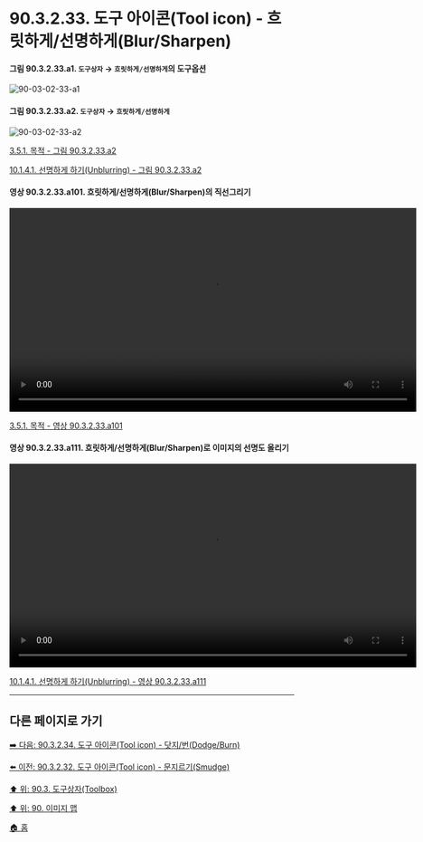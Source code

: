# 90.3.2.33. 도구 아이콘(Tool icon) - 흐릿하게/선명하게(Blur/Sharpen)

<a id="90-03-02-33-a1"></a>

#### 그림 90.3.2.33.a1. `도구상자` → `흐릿하게/선명하게`의 도구옵션
![90-03-02-33-a1](https://github.com/wonder13662/gimp/assets/15767104/1bdb3e8c-85fc-4522-b84d-37609ce03dae)

<a id="90-03-02-33-a2"></a>

#### 그림 90.3.2.33.a2. `도구상자` → `흐릿하게/선명하게`
![90-03-02-33-a2](https://github.com/wonder13662/gimp/assets/15767104/b0a3539c-e757-40c6-b3a8-66e730e743ce)

[3.5.1. 목적 - 그림 90.3.2.33.a2](./03-05-01-intention.md#90-03-02-33-a2)

[10.1.4.1. 선명하게 하기(Unblurring) - 그림 90.3.2.33.a2](./10-01-04-01-unblurring.md#90-03-02-33-a2)

<a id="90-03-02-33-a101"></a>

#### 영상 90.3.2.33.a101. 흐릿하게/선명하게(Blur/Sharpen)의 직선그리기
<video controls="controls" width="720" environment="MacOS:Sonoma 14.2.1 GIMP 2.10.36" src="https://github.com/wonder13662/gimp/assets/15767104/8a426c59-834c-48cd-b3ac-2892d6c9ea64"></video>

[3.5.1. 목적 - 영상 90.3.2.33.a101](./03-05-01-intention.md#90-03-02-33-a101)

<a id="90-03-02-33-a111"></a>

#### 영상 90.3.2.33.a111. 흐릿하게/선명하게(Blur/Sharpen)로 이미지의 선명도 올리기
<video controls="controls" width="720" src="https://github.com/wonder13662/gimp/assets/15767104/82df94fb-425d-491a-a6e8-a997bb566094"></video>

[10.1.4.1. 선명하게 하기(Unblurring) - 영상 90.3.2.33.a111](./10-01-04-01-unblurring.md#90-03-02-33-a111)

***

## 다른 페이지로 가기

[➡️ 다음: 90.3.2.34. 도구 아이콘(Tool icon) - 닷지/번(Dodge/Burn)](./90-03-02-34-dodge_burn.md)

[⬅️ 이전: 90.3.2.32. 도구 아이콘(Tool icon) - 문지르기(Smudge)](./90-03-02-32-smudge.md)

[⬆️ 위: 90.3. 도구상자(Toolbox)](./90-03-00-toolbox.md)

[⬆️ 위: 90. 이미지 맵](./90-00-image-map.md)

[🏠 홈](./00-home.md)
